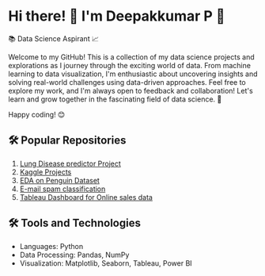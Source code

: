 <!DOCTYPE html>
<html>
<body>
  <h1>Hi there! 👋 I'm Deepakkumar P 🤖</h1>
  <p>📚 Data Science Aspirant 📈

Welcome to my GitHub! This is a collection of my data science projects and explorations as I journey through the exciting world of data. From machine learning to data visualization, I'm enthusiastic about uncovering insights and solving real-world challenges using data-driven approaches. Feel free to explore my work, and I'm always open to feedback and collaboration! Let's learn and grow together in the fascinating field of data science. 🚀

Happy coding! 😊</p>
  
  <h2>🛠️ Popular Repositories</h2>
  <ol>
    <li><a href="[https://github.com/Deepmessy/Lung_disease_detector_project-](https://github.com/Deepmessy/Lung_disease_detector_project.git](https://github.com/Deepmessy/Lung_disease_detector_project)">Lung Disease predictor Project</a> </li>
    <li><a href="https://github.com/Deepmessy/Kaggle-projects-">Kaggle Projects</a> </li>
    <li><a href="https://github.com/Deepmessy/Penguin_dataset_-EDA-">EDA on Penguin Dataset</a> </li>
    <li><a href="https://github.com/Deepmessy/Spam-Email-classification-project">E-mail spam classification</a> </li>
    <li><a href="https://github.com/Deepmessy/Tableau_dashboard_for-retail_Stores_Project">Tableau Dashboard for Online sales data</a> </li>
  </ol>
  
  <h2>🛠️ Tools and Technologies</h2>
  <ul>
    <li>Languages: Python</li>
    <li>Data Processing: Pandas, NumPy</li>
    <li>Visualization: Matplotlib, Seaborn, Tableau, Power BI</li>
  </ul>
</body>
</html>
